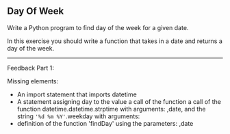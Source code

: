 
## Day Of Week

Write a Python program to find day of the week for a given date. 

In this exercise you should write a function that takes in a date and 
returns a day of the week. 

---
Feedback Part 1: 

Missing elements:
- An import statement that imports datetime
- A statement assigning day to the value a call of the function a call of the function datetime.datetime.strptime with arguments: ,date, and the string `'%d %m %Y'`.weekday with arguments: 
- definition of the function 'findDay' using the parameters: ,date